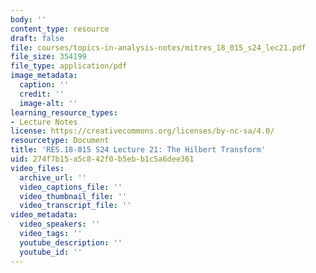 ```yaml
---
body: ''
content_type: resource
draft: false
file: courses/topics-in-analysis-notes/mitres_18_015_s24_lec21.pdf
file_size: 354199
file_type: application/pdf
image_metadata:
  caption: ''
  credit: ''
  image-alt: ''
learning_resource_types:
- Lecture Notes
license: https://creativecommons.org/licenses/by-nc-sa/4.0/
resourcetype: Document
title: 'RES.18-015 S24 Lecture 21: The Hilbert Transform'
uid: 274f7b15-a5c8-42f0-b5eb-b1c5a6dee361
video_files:
  archive_url: ''
  video_captions_file: ''
  video_thumbnail_file: ''
  video_transcript_file: ''
video_metadata:
  video_speakers: ''
  video_tags: ''
  youtube_description: ''
  youtube_id: ''
---
```

